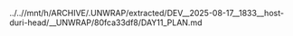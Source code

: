 ../..//mnt/h/ARCHIVE/.UNWRAP/extracted/DEV__2025-08-17__1833__host-duri-head/__UNWRAP/80fca33df8/DAY11_PLAN.md